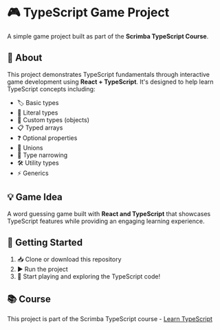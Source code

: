 # 🎮 TypeScript Game Project

A simple game project built as part of the **Scrimba TypeScript Course**.

## 📖 About

This project demonstrates TypeScript fundamentals through interactive game development using **React + TypeScript**. It's designed to help learn TypeScript concepts including:

- 🏷️ Basic types
- 📝 Literal types
- 🔧 Custom types (objects)
- 📋 Typed arrays
- ❓ Optional properties
- 🔀 Unions
- 🎯 Type narrowing
- 🛠️ Utility types
- ⚡ Generics

## 💡 Game Idea

A word guessing game built with **React and TypeScript** that showcases TypeScript features while providing an engaging learning experience.

## 🚀 Getting Started

1. 📥 Clone or download this repository
2. ▶️ Run the project
3. 🎯 Start playing and exploring the TypeScript code!

## 📚 Course

This project is part of the Scrimba TypeScript course - [Learn TypeScript](https://scrimba.com/learn-typescript-c03c)
